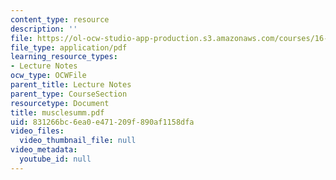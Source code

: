 ```yaml
---
content_type: resource
description: ''
file: https://ol-ocw-studio-app-production.s3.amazonaws.com/courses/16-423j-aerospace-biomedical-and-life-support-engineering-spring-2006/831266bc6ea0e471209f890af1158dfa_musclesumm.pdf
file_type: application/pdf
learning_resource_types:
- Lecture Notes
ocw_type: OCWFile
parent_title: Lecture Notes
parent_type: CourseSection
resourcetype: Document
title: musclesumm.pdf
uid: 831266bc-6ea0-e471-209f-890af1158dfa
video_files:
  video_thumbnail_file: null
video_metadata:
  youtube_id: null
---
```

